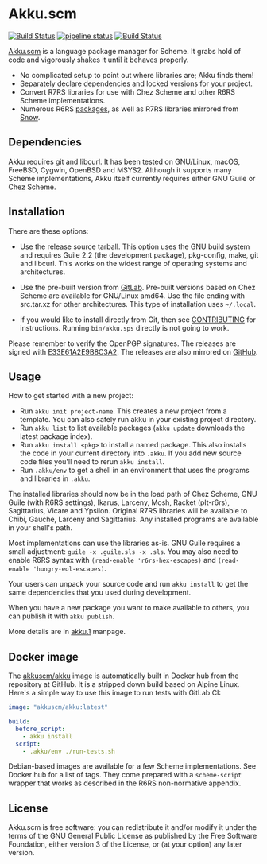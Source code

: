 # Akku.scm

[![Build Status](https://travis-ci.org/weinholt/akku.svg?branch=master)](https://travis-ci.org/weinholt/akku)
[![pipeline status](https://gitlab.com/akkuscm/akku/badges/master/pipeline.svg)](https://gitlab.com/akkuscm/akku/commits/master)
[![Build Status](https://api.cirrus-ci.com/github/weinholt/akku.svg)](https://cirrus-ci.com/github/weinholt/akku)

[Akku.scm](https://akkuscm.org/) is a language package manager for
Scheme. It grabs hold of code and vigorously shakes it until it
behaves properly.

* No complicated setup to point out where libraries are; Akku finds
  them!
* Separately declare dependencies and locked versions for your
  project.
* Convert R7RS libraries for use with Chez Scheme and other R6RS
  Scheme implementations.
* Numerous R6RS [packages][packages], as well as R7RS libraries
  mirrored from [Snow][snow].

 [packages]: https://akkuscm.org/packages/
 [snow]: http://snow-fort.org/

## Dependencies

Akku requires git and libcurl. It has been tested on GNU/Linux, macOS,
FreeBSD, Cygwin, OpenBSD and MSYS2. Although it supports many Scheme
implementations, Akku itself currently requires either GNU Guile or
Chez Scheme.

## Installation

There are these options:

 - Use the release source tarball. This option uses the GNU build
   system and requires Guile 2.2 (the development package),
   pkg-config, make, git and libcurl. This works on the widest range
   of operating systems and architectures.

 - Use the pre-built version from [GitLab][GitLabTags]. Pre-built
   versions based on Chez Scheme are available for GNU/Linux amd64.
   Use the file ending with src.tar.xz for other architectures.
   This type of installation uses `~/.local`.

 - If you would like to install directly from Git, then
   see [CONTRIBUTING](CONTRIBUTING.md) for instructions. Running
   `bin/akku.sps` directly is not going to work.

Please remember to verify the OpenPGP signatures. The releases are
signed with [E33E61A2E9B8C3A2][key]. The releases are also mirrored on
[GitHub][GitHubReleases].

 [GitLabTags]: https://gitlab.com/akkuscm/akku/tags
 [GitHubReleases]: https://github.com/weinholt/akku/releases
 [key]: https://pgp.surfnet.nl/pks/lookup?op=vindex&fingerprint=on&search=0xE33E61A2E9B8C3A2

## Usage

How to get started with a new project:

 - Run `akku init project-name`. This creates a new project from a
   template. You can also safely run akku in your existing project
   directory.
 - Run `akku list` to list available packages (`akku update` downloads
   the latest package index).
 - Run `akku install <pkg>` to install a named package. This also
   installs the code in your current directory into `.akku`. If you
   add new source code files you'll need to rerun `akku install`.
 - Run `.akku/env` to get a shell in an environment that uses the
   programs and libraries in `.akku`.

The installed libraries should now be in the load path of Chez Scheme,
GNU Guile (with R6RS settings), Ikarus, Larceny, Mosh, Racket
(plt-r6rs), Sagittarius, Vicare and Ypsilon. Original R7RS libraries
will be available to Chibi, Gauche, Larceny and Sagittarius. Any
installed programs are available in your shell's path.

Most implementations can use the libraries as-is. GNU Guile requires a
small adjustment: `guile -x .guile.sls -x .sls`. You may also need to
enable R6RS syntax with `(read-enable 'r6rs-hex-escapes)`
and `(read-enable 'hungry-eol-escapes)`.

Your users can unpack your source code and run `akku install` to get
the same dependencies that you used during development.

When you have a new package you want to make available to others, you
can publish it with `akku publish`.

More details are in [akku.1](https://akkuscm.org/docs/manpage.html) manpage.

## Docker image

The [akkuscm/akku](https://hub.docker.com/r/akkuscm/akku) image is
automatically built in Docker hub from the repository at GitHub. It is
a stripped down build based on Alpine Linux. Here's a simple way to
use this image to run tests with GitLab CI:

```yaml
image: "akkuscm/akku:latest"

build:
  before_script:
    - akku install
  script:
    - .akku/env ./run-tests.sh
```

Debian-based images are available for a few Scheme implementations.
See Docker hub for a list of tags. They come prepared with a
`scheme-script` wrapper that works as described in the R6RS
non-normative appendix.

## License

Akku.scm is free software: you can redistribute it and/or modify it
under the terms of the GNU General Public License as published by the
Free Software Foundation, either version 3 of the License, or (at your
option) any later version.

